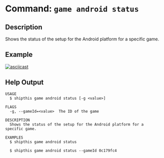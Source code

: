 # Command: `game android status`

## Description

Shows the status of the setup for the Android platform for a specific game.

## Example

[![asciicast](https://asciinema.org/a/SiTSwpQgQtPIcd56v8hYA7zo8.svg)](https://asciinema.org/a/SiTSwpQgQtPIcd56v8hYA7zo8#shipthis-col80row24)

## Help Output

```help
USAGE
  $ shipthis game android status [-g <value>]

FLAGS
  -g, --gameId=<value>  The ID of the game

DESCRIPTION
  Shows the status of the setup for the Android platform for a specific game.

EXAMPLES
  $ shipthis game android status

  $ shipthis game android status --gameId 0c179fc4
```
